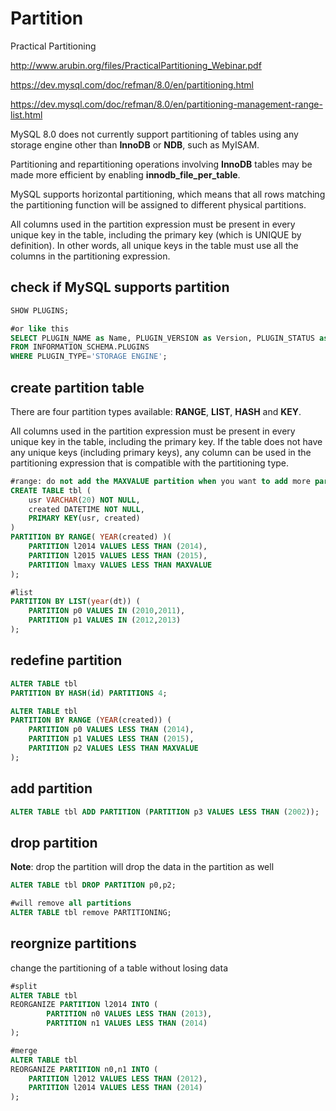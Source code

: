 # Partition

Practical Partitioning

http://www.arubin.org/files/PracticalPartitioning_Webinar.pdf

https://dev.mysql.com/doc/refman/8.0/en/partitioning.html

https://dev.mysql.com/doc/refman/8.0/en/partitioning-management-range-list.html

MySQL 8.0 does not currently support partitioning of tables using any storage engine other than **InnoDB** or **NDB**, such as MyISAM.

Partitioning and repartitioning operations involving **InnoDB** tables may be made more efficient by enabling **innodb_file_per_table**.

MySQL supports horizontal partitioning, which means that all rows matching the partitioning function will be assigned to different physical partitions.

All columns used in the partition expression must be present in every unique key in the table, including the primary key (which is UNIQUE by definition). In other words, all unique keys in the table must use all the columns in the partitioning expression.

## check if MySQL supports partition
```sql
SHOW PLUGINS;

#or like this
SELECT PLUGIN_NAME as Name, PLUGIN_VERSION as Version, PLUGIN_STATUS as Status
FROM INFORMATION_SCHEMA.PLUGINS
WHERE PLUGIN_TYPE='STORAGE ENGINE';
```

## create partition table
There are four partition types available: **RANGE**, **LIST**, **HASH** and **KEY**.

All columns used in the partition expression must be present in every unique key in the table, including the primary key. If the table does not have any unique keys (including primary keys), any column can be used in the partitioning expression that is compatible with the partitioning type.

```sql
#range: do not add the MAXVALUE partition when you want to add more partitions later
CREATE TABLE tbl (
    usr VARCHAR(20) NOT NULL,
    created DATETIME NOT NULL,
    PRIMARY KEY(usr, created)
)
PARTITION BY RANGE( YEAR(created) )(
    PARTITION l2014 VALUES LESS THAN (2014),
    PARTITION l2015 VALUES LESS THAN (2015),
    PARTITION lmaxy VALUES LESS THAN MAXVALUE
);

#list
PARTITION BY LIST(year(dt)) (
    PARTITION p0 VALUES IN (2010,2011),
    PARTITION p1 VALUES IN (2012,2013)
);
```

## redefine partition
```sql
ALTER TABLE tbl
PARTITION BY HASH(id) PARTITIONS 4;

ALTER TABLE tbl
PARTITION BY RANGE (YEAR(created)) (
    PARTITION p0 VALUES LESS THAN (2014),
    PARTITION p1 VALUES LESS THAN (2015),
    PARTITION p2 VALUES LESS THAN MAXVALUE
);
```

## add partition
```sql
ALTER TABLE tbl ADD PARTITION (PARTITION p3 VALUES LESS THAN (2002));
```

## drop partition
**Note**: drop the partition will drop the data in the partition as well
```sql
ALTER TABLE tbl DROP PARTITION p0,p2;

#will remove all partitions
ALTER TABLE tbl remove PARTITIONING;
```

## reorgnize partitions
change the partitioning of a table without losing data
```sql
#split
ALTER TABLE tbl
REORGANIZE PARTITION l2014 INTO (
        PARTITION n0 VALUES LESS THAN (2013),
        PARTITION n1 VALUES LESS THAN (2014)
);

#merge
ALTER TABLE tbl 
REORGANIZE PARTITION n0,n1 INTO (
    PARTITION l2012 VALUES LESS THAN (2012),
    PARTITION l2014 VALUES LESS THAN (2014)
);
```
